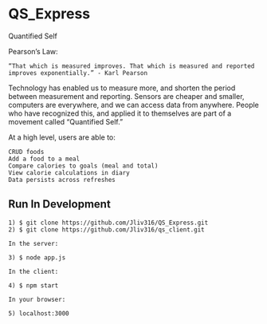 # QS_Express


Quantified Self

Pearson’s Law:

    “That which is measured improves. That which is measured and reported improves exponentially.” - Karl Pearson

Technology has enabled us to measure more, and shorten the period between measurement and reporting. Sensors are cheaper and smaller, computers are everywhere, and we can access data from anywhere. People who have recognized this, and applied it to themselves are part of a movement called “Quantified Self.”


At a high level, users are able to:

    CRUD foods
    Add a food to a meal
    Compare calories to goals (meal and total)
    View calorie calculations in diary
    Data persists across refreshes

## Run In Development

    1) $ git clone https://github.com/Jliv316/QS_Express.git
    2) $ git clone https://github.com/Jliv316/qs_client.git
    
    In the server:
    
    3) $ node app.js
    
    In the client:
    
    4) $ npm start
    
    In your browser:
    
    5) localhost:3000
    

